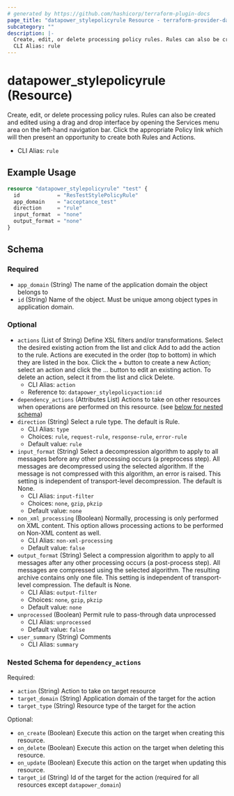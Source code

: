 ```yaml
---
# generated by https://github.com/hashicorp/terraform-plugin-docs
page_title: "datapower_stylepolicyrule Resource - terraform-provider-datapower"
subcategory: ""
description: |-
  Create, edit, or delete processing policy rules. Rules can also be created and edited using a drag and drop interface by opening the Services menu area on the left-hand navigation bar. Click the appropriate Policy link which will then present an opportunity to create both Rules and Actions.
  CLI Alias: rule
---
```


# datapower_stylepolicyrule (Resource)

Create, edit, or delete processing policy rules. Rules can also be created and edited using a drag and drop interface by opening the Services menu area on the left-hand navigation bar. Click the appropriate Policy link which will then present an opportunity to create both Rules and Actions.
  - CLI Alias: `rule`

## Example Usage

```terraform
resource "datapower_stylepolicyrule" "test" {
  id            = "ResTestStylePolicyRule"
  app_domain    = "acceptance_test"
  direction     = "rule"
  input_format  = "none"
  output_format = "none"
}
```

<!-- schema generated by tfplugindocs -->
## Schema

### Required

- `app_domain` (String) The name of the application domain the object belongs to
- `id` (String) Name of the object. Must be unique among object types in application domain.

### Optional

- `actions` (List of String) Define XSL filters and/or transformations. Select the desired existing action from the list and click Add to add the action to the rule. Actions are executed in the order (top to bottom) in which they are listed in the box. Click the + button to create a new Action; select an action and click the ... button to edit an existing action. To delete an action, select it from the list and click Delete.
  - CLI Alias: `action`
  - Reference to: `datapower_stylepolicyaction:id`
- `dependency_actions` (Attributes List) Actions to take on other resources when operations are performed on this resource. (see [below for nested schema](#nestedatt--dependency_actions))
- `direction` (String) Select a rule type. The default is Rule.
  - CLI Alias: `type`
  - Choices: `rule`, `request-rule`, `response-rule`, `error-rule`
  - Default value: `rule`
- `input_format` (String) Select a decompression algorithm to apply to all messages before any other processing occurs (a preprocess step). All messages are decompressed using the selected algorithm. If the message is not compressed with this algorithm, an error is raised. This setting is independent of transport-level decompression. The default is None.
  - CLI Alias: `input-filter`
  - Choices: `none`, `gzip`, `pkzip`
  - Default value: `none`
- `non_xml_processing` (Boolean) Normally, processing is only performed on XML content. This option allows processing actions to be performed on Non-XML content as well.
  - CLI Alias: `non-xml-processing`
  - Default value: `false`
- `output_format` (String) Select a compression algorithm to apply to all messages after any other processing occurs (a post-process step). All messages are compressed using the selected algorithm. The resulting archive contains only one file. This setting is independent of transport-level compression. The default is None.
  - CLI Alias: `output-filter`
  - Choices: `none`, `gzip`, `pkzip`
  - Default value: `none`
- `unprocessed` (Boolean) Permit rule to pass-through data unprocessed
  - CLI Alias: `unprocessed`
  - Default value: `false`
- `user_summary` (String) Comments
  - CLI Alias: `summary`

<a id="nestedatt--dependency_actions"></a>
### Nested Schema for `dependency_actions`

Required:

- `action` (String) Action to take on target resource
- `target_domain` (String) Application domain of the target for the action
- `target_type` (String) Resource type of the target for the action

Optional:

- `on_create` (Boolean) Execute this action on the target when creating this resource.
- `on_delete` (Boolean) Execute this action on the target when deleting this resource.
- `on_update` (Boolean) Execute this action on the target when updating this resource.
- `target_id` (String) Id of the target for the action (required for all resources except `datapower_domain`)
